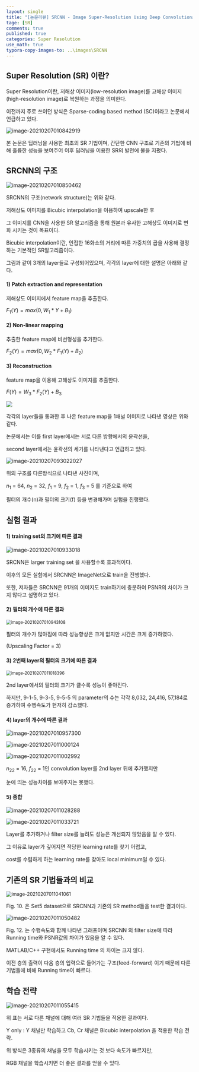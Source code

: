 ```yaml
---
layout: single
title: "[논문리뷰] SRCNN - Image Super-Resolution Using Deep Convolutional Networks"
tage: [SR]
comments: true
published: true
categories: Super Resolution
use_math: true
typora-copy-images-to: ..\images\SRCNN
---
```




## Super Resolution (SR) 이란?

Super Resolution이란, 저해상 이미지(low-resolution image)를 고해상 이미지(high-resolution image)로 복원하는 과정을 의미한다.

이전까지 주로 쓰이던 방식은 Sparse-coding based method (SC)이라고 논문에서 언급하고 있다.

![image-20210207010842919](/images/SRCNN/image-20210207010842919.png)

본 논문은 딥러닝을 사용한 최초의 SR 기법이며, 간단한 CNN 구조로 기존의 기법에 비해 훌륭한 성능을 보여주어 이후 딥러닝을 이용한 SR의 발전에 불을 지폈다.





## SRCNN의 구조



![image-20210207010850462](/images/SRCNN/image-20210207010850462.png)



SRCNN의 구조(network structure)는 위와 같다. 

저해상도 이미지를 Bicubic interpolation을 이용하여 upscale한 후 

그 이미지를 CNN을 사용한 SR 알고리즘을 통해 원본과 유사한 고해상도 이미지로 변화 시키는 것이 목표이다.

Bicubic interpolation이란, 인접한 16화소의 거리에 따른 가중치의 곱을 사용해 결정하는 기본적인 SR알고리즘이다.



그림과 같이 3개의 layer들로 구성되어있으며, 각각의 layer에 대한 설명은 아래와 같다.



#### 1) **Patch extraction and representation**

저해상도 이미지에서 feature map을 추출한다.

$F_1(Y) = max(0,W_1*Y+B_1)$


#### 2) **Non-linear mapping**

추출한 feature map에 비선형성을 추가한다.

$F_2(Y) = max(0,W_2*F_1(Y)+B_2)$



#### 3) **Reconstruction**

feature map을 이용해 고해상도 이미지를 추출한다.

$F(Y) = W_3*F_2(Y)+B_3$



![](/images/SRCNN/image-20210207010901807.png)



각각의 layer들을 통과한 후 나온 feature map을 1채널 이미지로 나타낸 영상은 위와 같다. 

논문에서는 이를 first layer에서는 서로 다른 방향에서의 윤곽선을,

second layer에서는 윤곽선의 세기를 나타낸다고 언급하고 있다.



![image-20210207093022027](/images/SRCNN/image-20210207093022027.png)



위의 구조를 다른방식으로 나타낸 사진이며,

$n_1$ = 64, $n_2$ = 32, $f_1$ = 9, $f_2$ = 1, $f_3$ = 5 를 기준으로 하여

필터의 개수(n)과 필터의 크기(f) 등을 변경해가며 실험을 진행했다.



## 실험 결과



#### 1) training set의 크기에 따른 결과



![image-20210207010933018](/images/SRCNN/image-20210207010933018.png)



SRCNN은 larger training set 을 사용할수록 효과적이다. 

이후의 모든 실험에서 SRCNN은 ImageNet으로 train을 진행했다.

또한, 저자들은 SRCNN은 91개의 이미지도 train하기에 충분하여 PSNR의 차이가 크지 않다고 설명하고 있다.



#### 2) 필터의 개수에 따른 결과



<img src="/images/SRCNN/image-20210207010943108.png" alt="image-20210207010943108" style="zoom:80%;" />



필터의 개수가 많아짐에 따라 성능향상은 크게 없지만 시간은 크게 증가하였다. 

(Upscaling Factor = 3)



#### 3) 2번째 layer의 필터의 크기에 따른 결과



<img src="/images/SRCNN/image-20210207011018396.png" alt="image-20210207011018396" style="zoom:80%;" />



2nd layer에서의 필터의 크기가 클수록 성능이 좋아진다.

하지만, 9-1-5, 9-3-5, 9-5-5 의 parameter의 수는 각각 8,032, 24,416, 57,184로 증가하여 수행속도가 현저히 감소했다.



#### 4) layer의 개수에 따른 결과



![image-20210207010957300](/images/SRCNN/image-20210207010957300.png)

![image-20210207011000124](/images/SRCNN/image-20210207011000124.png)

![image-20210207011002992](/images/SRCNN/image-20210207011002992.png)



$n_{22}$ = 16, $f_{22}$ = 1인 convolution layer를 2nd layer 뒤에 추가했지만

눈에 띄는 성능차이를 보여주지는 못했다.



#### 5) 종합



![image-20210207011028288](/images/SRCNN/image-20210207011028288.png)

![image-20210207011033721](/images/SRCNN/image-20210207011033721.png)



Layer를 추가하거나 filter size를 늘려도 성능은 개선되지 않았음을 알 수 있다. 

그 이유로 layer가 깊어지면 적당한 learning rate를 찾기 어렵고,

cost를 수렴하게 하는 learning rate를 찾아도 local minimum일 수 있다.





## 기존의 SR 기법들과의 비교

<img src="/images/SRCNN/image-20210207011041061.png" alt="image-20210207011041061" style="zoom:90%;" />



Fig. 10. 은 Set5 dataset으로 SRCNN과 기존의 SR method들을 test한 결과이다.



![image-20210207011050482](/images/SRCNN/image-20210207011050482.png)



Fig. 12. 는 수행속도와 함께 나타낸 그래프이며 SRCNN 의 filter size에 따라 Running time와 PSNR값의 차이가 있음을 알 수 있다.

MATLAB/C++ 구현에서도 Running time 의 차이는 크지 않다.

이전 층의 출력이 다음 층의 입력으로 들어가는 구조(feed-forward) 이기 때문에 다른 기법들에 비해 Running time이 빠르다.



## 학습 전략



![image-20210207011055415](/images/SRCNN/image-20210207011055415.png)



위 표는 서로 다른 채널에 대해 여러 SR 기법들을 적용한 결과이다.

Y only : Y 채널만 학습하고 Cb, Cr 채널은 Bicubic interpolation 을 적용한 학습 전략.

위 방식은 3종류의 채널을 모두 학습시키는 것 보다 속도가 빠르지만,

RGB 채널을 학습시키면 더 좋은 결과를 얻을 수 있다.
